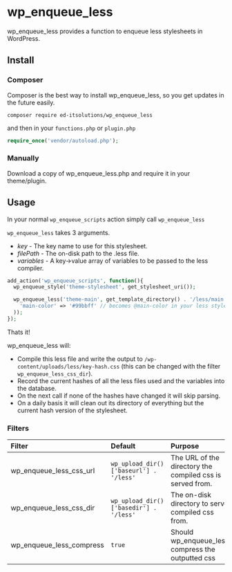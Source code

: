 # wp_enqueue_less

wp_enqueue_less provides a function to enqueue less stylesheets in WordPress.

## Install

### Composer

Composer is the best way to install wp_enqueue_less, so you get updates in the future easily.

```
composer require ed-itsolutions/wp_enqueue_less
```

and then in your `functions.php` or `plugin.php`

```php
require_once('vendor/autoload.php');
```

### Manually

Download a copy of wp_enqueue_less.php and require it in your theme/plugin.

## Usage

In your normal `wp_enqueue_scripts` action simply call `wp_enqueue_less`

`wp_enqueue_less` takes 3 arguments.

 - _key_ - The key name to use for this stylesheet.
 - _filePath_ - The on-disk path to the .less file.
 - _variables_ - A key->value array of variables to be passed to the less compiler.

```php
add_action('wp_enqueue_scripts', function(){
  wp_enqueue_style('theme-stylesheet', get_stylesheet_uri());

  wp_enqueue_less('theme-main', get_template_directory() . '/less/main.less', array(
    'main-color' => '#99bbff' // becomes @main-color in your less stylesheet.
  ));
});
```

Thats it!

wp_enqueue_less will:

 - Compile this less file and write the output to `/wp-content/uploads/less/key-hash.css` (this can be changed with the filter `wp_enqueue_less_css_dir`).
 - Record the current hashes of all the less files used and the variables into the database.
 - On the next call if none of the hashes have changed it will skip parsing.
 - On a daily basis it will clean out its directory of everything but the current hash version of the stylesheet.

### Filters

|Filter|Default|Purpose|
|:-----|:------|:------|
|wp_enqueue_less_css_url|`wp_upload_dir()['baseurl'] . '/less'`|The URL of the directory the compiled css is served from.|
|wp_enqueue_less_css_dir|`wp_upload_dir()['basedir'] . '/less'`|The on-disk directory to serve compiled css from.|
|wp_enqueue_less_compress|`true`|Should wp_enqueue_less compress the outputted css|